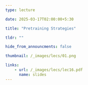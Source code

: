 ```yaml
---
type: lecture

date: 2025-03-17T02:00:00+5:30

title: "Pretraining Strategies"

tldr: ""

hide_from_announcments: false

thumbnail: /_images/lecs/01.png

links: 
    - url: /_images/lecs/lec16.pdf
      name: slides
---
```


